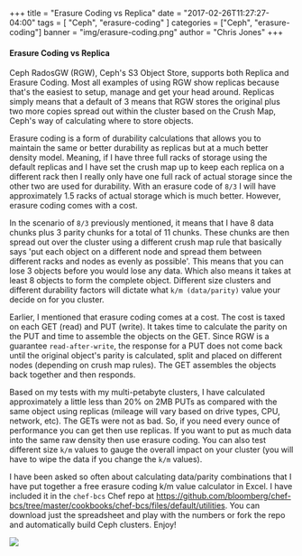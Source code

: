 +++
title       = "Erasure Coding vs Replica"
date        = "2017-02-26T11:27:27-04:00"
tags        = [ "Ceph", "erasure-coding" ]
categories = ["Ceph", "erasure-coding"]
banner = "img/erasure-coding.png"
author = "Chris Jones"
+++

#### Erasure Coding vs Replica

Ceph RadosGW (RGW), Ceph's S3 Object Store, supports both Replica and Erasure Coding. Most all examples of using RGW show replicas because that's the easiest to setup, manage and get your head around. Replicas simply means that a default of 3 means that RGW stores the original plus two more copies spread out within the cluster based on the Crush Map, Ceph's way of calculating where to store objects.

Erasure coding is a form of durability calculations that allows you to maintain the same or better durability as replicas but at a much better density model. Meaning, if I have three full racks of storage using the default replicas and I have set the crush map up to keep each replica on a different rack then I really only have one full rack of actual storage since the other two are used for durability. With an erasure code of `8/3` I will have approximately 1.5 racks of actual storage which is much better. However, erasure coding comes with a cost.

In the scenario of `8/3` previously mentioned, it means that I have 8 data chunks plus 3 parity chunks for a total of 11 chunks. These chunks are then spread out over the cluster using a different crush map rule that basically says 'put each object on a different node and spread them between different racks and nodes as evenly as possible'. This means that you can lose 3 objects before you would lose any data. Which also means it takes at least 8 objects to form the complete object. Different size clusters and different durability factors will dictate what `k/m (data/parity)` value your decide on for you cluster.

Earlier, I mentioned that erasure coding comes at a cost. The cost is taxed on each GET (read) and PUT (write). It takes time to calculate the parity on the PUT and time to assemble the objects on the GET. Since RGW is a guarantee `read-after-write`, the response for a PUT does not come back until the original object's parity is calculated, split and placed on different nodes (depending on crush map rules). The GET assembles the objects back together and then responds.

Based on my tests with my multi-petabyte clusters, I have calculated approximately a little less than 20% on 2MB PUTs as compared with the same object using replicas (mileage will vary based on drive types, CPU, network, etc). The GETs were not as bad. So, if you need every ounce of performance you can get then use replicas. If you want to put as much data into the same raw density then use erasure coding. You can also test different size `k/m` values to gauge the overall impact on your cluster (you will have to wipe the data if you change the `k/m` values).

I have been asked so often about calculating data/parity combinations that I have put together a free erasure coding k/m value calculator in Excel. I have included it in the `chef-bcs` Chef repo at https://github.com/bloomberg/chef-bcs/tree/master/cookbooks/chef-bcs/files/default/utilities. You can download just the spreadsheet and play with the numbers or fork the repo and automatically build Ceph clusters. Enjoy!

<a href="https://github.com/bloomberg/chef-bcs/tree/master/cookbooks/chef-bcs/files/default/utilities"><img src="/img/erasure-coding.png" style="max-width: 100%"></a>

